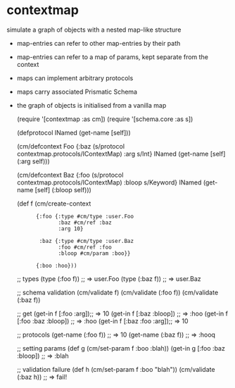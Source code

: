 # contextmap

simulate a graph of objects with a nested map-like structure

* map-entries can refer to other map-entries by their path
* map-entries can refer to a map of params, kept separate from the context
* maps can implement arbitrary protocols
* maps carry associated Prismatic Schema
* the graph of objects is initialised from a vanilla map

    (require '[contextmap :as cm])
    (require '[schema.core :as s])

    (defprotocol INamed (get-name [self]))

    (cm/defcontext Foo {:baz (s/protocol contextmap.protocols/IContextMap)
                        :arg s/Int}
      INamed
      (get-name [self] (:arg self)))

    (cm/defcontext Baz {:foo (s/protocol contextmap.protocols/IContextMap)
                        :bloop s/Keyword}
      INamed
      (get-name [self] (:bloop self)))

    (def f (cm/create-context

            {:foo {:type #cm/type :user.Foo
                   :baz #cm/ref :baz
                   :arg 10}

             :baz {:type #cm/type :user.Baz
                   :foo #cm/ref :foo
                   :bloop #cm/param :boo}}

            {:boo :hoo}))

    ;; types
    (type (:foo f)) ;; => user.Foo
    (type (:baz f)) ;; => user.Baz

    ;; schema validation
    (cm/validate f)
    (cm/validate (:foo f))
    (cm/validate (:baz f))

    ;; get
    (get-in f [:foo :arg]);; => 10
    (get-in f [:baz :bloop]) ;; => :hoo
    (get-in f [:foo :baz :bloop]) ;; => :hoo
    (get-in f [:baz :foo :arg]);; => 10

    ;; protocols
    (get-name (:foo f)) ;; => 10
    (get-name (:baz f)) ;; => :hooq

    ;; setting params
    (def g (cm/set-param f :boo :blah))
    (get-in g [:foo :baz :bloop]) ;; => :blah

    ;; validation failure
    (def h (cm/set-param f :boo "blah"))
    (cm/validate (:baz h)) ;; => fail!
